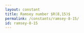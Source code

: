 ```yaml
---
layout: constant
title: Ramsey number $R(8,15)$
permalink: /constants/ramsey-8-15/
id: ramsey-8-15
---
```


